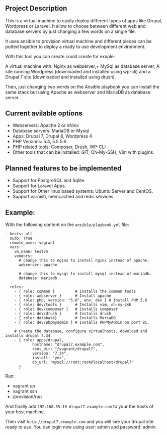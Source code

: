 #

## Project Description

This is a virtual machine to easily deploy different types of apps like Drupal,
Wordpress or Laravel. It allow to choose between different web and database
servers by just changing a few words on a single file.

It uses ansible to provision virtual machine and different pieces can be putted
together to deploy a ready to use development environment.

With this tool you can create could create for exaple:

A virtual machine with: Nginx as webserver,+ MySql as database server, A site
running Wordpress (downloaded and installed using wp-cli) and a Drupal 7 site
(downloaded and installed using drush).

Then, just changing two words on the Ansible playbook you can install the same
stack but using Apache as webserver and MariaDB as database server.

## Current avilable options

- Webservers: Apache 2 or nNinx
- Database servers: MariaDB or Mysql
- Apps: Drupal 7, Drupal 8, Wordpress 4
- PHP Versions: 5.4, 5.5 5.6
- PHP related tools: Composer, Drush, WP-CLI
- Other tools that can be installed: GIT, Oh-My-SSH, Vim with plugins.

## Planned features to be implemented

- Support for PostgreSQL and Sqlite.
- Support for Laravel Apps.
- Support for Other linux based systems: Ubuntu Server and CentOS.
- Support varnish, memcached and redis services.

## Example:

With the following content on the  ```ansible/playbook.yml``` file:

    - hosts: all
      sudo: True
      remote_user: vagrant
      vars:
        vm_name: testvm
        vendors:
          # change this to nginx to install nginx instead of apache.
          webserver: apache

          # change this to mysql to install mysql instead of mariadb.
          database: mariadb

      roles:
        - { role: common }         # Installs the common tools
        - { role: webserver }      # Install apache
        - { role: php, version: "5.6", env: dev } # Install PHP 5.6
        - { role: dev/tools }      # Installs vim, oh-my-zsh
        - { role: dev/composer }   # Installs composer
        - { role: dev/drush }      # Installs drush
        - { role: database}        # Installs MariaDB
        - { role: dev/phpmyadmin } # Installs PHPMyAdmin on port 81.

        # Create the database, configure virtualhosts, download and installs drupal 7.34
        - { role: apps/drupal,
                hostname: "drupal7.example.com",
                root_dir: "/vagrant/drupal7",
                version: "7.34",
                install: "yes",
                db_url: "mysql://root:root@localhost/drupal7"
          }

Run:
- vagrant up
- vagrant ssh
- /provision/run

And finally add ```192.168.55.10 drupal7.example.com``` to your the hosts of
your host machine.

Then visit ```http://drupal7.example.com``` and you will see your drupal site
ready to use. You can login now using user: admin and password: admin.

